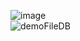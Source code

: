 ![image](https://github.com/AlijonovAzamjon2303/Extension/assets/112892881/a536cb0c-b839-4002-bb81-8bc0387177ff)   
![demoFileDB](https://github.com/AlijonovAzamjon2303/Extension/assets/112892881/6a9bce82-71b5-4575-ab7a-3c6d72fbb535)

